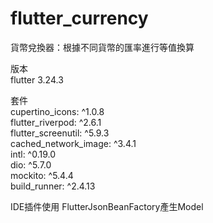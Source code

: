 # flutter_currency

貨幣兌換器：根據不同貨幣的匯率進行等值換算

版本  
  flutter 3.24.3  

套件  
  cupertino_icons: ^1.0.8  
  flutter_riverpod: ^2.6.1  
  flutter_screenutil: ^5.9.3  
  cached_network_image: ^3.4.1  
  intl: ^0.19.0  
  dio: ^5.7.0  
  mockito: ^5.4.4  
  build_runner: ^2.4.13  

IDE插件使用 FlutterJsonBeanFactory產生Model

